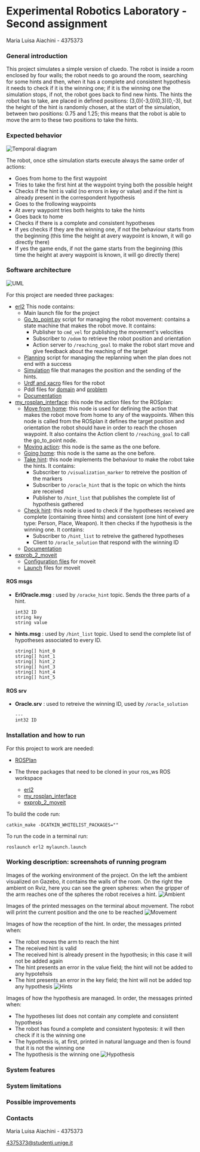 # Experimental Robotics Laboratory - Second assignment
Maria Luisa Aiachini - 4375373

### General introduction
This project simulates a simple version of cluedo. The robot is inside a room enclosed by four walls; the robot needs to go around the room, searching for some hints and then, when it has a complete and consistent hypothesis it needs to check if it is the winning one; if it is the winning one the simulation stops, if not, the robot goes back to find new hints.
The hints the robot has to take, are placed in defined positions: (3,0)(-3,0)(0,3)(0,-3), but the height of the hint is randomly chosen, at the start of the simulation, between two positions: 0.75 and 1.25; this means that the robot is able to move the arm to these two positions to take the hints.

### Expected behavior
![Temporal diagram](images/Temporal_diagram.png)

The robot, once sthe simulation starts execute always the same order of actions:
- Goes from home to the first waypoint
- Tries to take the first hint at the waypoint trying both the possible height
- Checks if the hint is valid (no errors in key or value) and if the hint is already present in the correspondent hypothesis
- Goes to the frollowing waypoints
- At avery waypoint tries both heights to take the hints
- Goes back to home
- Checks if there is a complete and consistent hypotheses
- If yes checks if they are the winning one, if not the behaviour starts from the beginning (this time the height at avery waypoint is known, it will go directly there)
- If yes the game ends, if not the game starts from the beginning (this time the height at avery waypoint is known, it will go directly there)

### Software architecture
![UML](images/UML.png)

For this project are needed three packages:
- [erl2](https://github.com/Marilwoo/exprob_2/tree/master/erl2) This node contains:
	- Main launch file for the project
	- [Go_to_point.py](https://github.com/Marilwoo/exprob_2/blob/master/erl2/scripts/go_to_point_action.py) script for managing the robot movement:
	contains a state machine that makes the robot move. It contains:
		- Publisher to `cmd_vel` for publishing the movement's velocities
		- Subscriber to `/odom` to retrieve the robot position and orientation
		- Action server to `/reaching_goal` to make the robot start move and give feedback about the reaching of the target
	- [Planning](https://github.com/Marilwoo/exprob_2/blob/master/erl2/scripts/planning.py) script for managing the replanning when the plan does not end with a success
	- [Simulation](https://github.com/Marilwoo/exprob_2/blob/master/erl2/src/simulation.cpp) file that manages the position and the sending of the hints.
	- [Urdf and xacro](https://github.com/Marilwoo/exprob_2/tree/master/erl2/urdf) files for the robot
	- Pddl files for [domain](https://github.com/Marilwoo/exprob_2/blob/master/erl2/pddl/domain.pddl) and [problem](https://github.com/Marilwoo/exprob_2/blob/master/erl2/pddl/problem.pddl)
	- [Documentation](https://github.com/Marilwoo/exprob_2/tree/master/erl2/docs/html)
- [my_rosplan_interface](https://github.com/Marilwoo/exprob_2/tree/master/my_rosplan_interface): this node the action files for the ROSplan:
	- [Move from home](https://github.com/Marilwoo/exprob_2/blob/master/my_rosplan_interface/src/movefromhome_action.cpp): this node is used for defining the action that makes the robot move from home to any of the waypoints. When this node is called from the ROSplan it defines the target position and orientation the robot should have in order to reach the chosen waypoint. It also contains the Action client to `/reaching_goal` to call the go_to_point node.
	- [Moving action](https://github.com/Marilwoo/exprob_2/blob/master/my_rosplan_interface/src/moving_action.cpp): this node is the same as the one before.
	- [Going home](https://github.com/Marilwoo/exprob_2/blob/master/my_rosplan_interface/src/goinghome_action.cpp): this node is the same as the one before.
	- [Take hint](https://github.com/Marilwoo/exprob_2/blob/master/my_rosplan_interface/src/takehint_action.cpp): this node implements the behaviour to make the robot take the hints. It contains:
		- Subscriber to `/visualization_marker` to retreive the position of the markers
		- Subscriber to `/oracle_hint` that is the topic on which the hints are received
		- Publisher to `/hint_list` that publishes the complete list of hypothesis gathered
	- [Check hint](https://github.com/Marilwoo/exprob_2/blob/master/my_rosplan_interface/src/checkhint_action.cpp): this node is used to check if the hypotheses received are complete (containing three hints) and consistent (one hint of every type: Person, Place, Weapon). It then checks if the hypothesis is the winning one. It contains:
		- Subscriber to `/hint_list` to retreive the gathered hypotheses
		- Client to `/oracle_solution` that respond with the winning ID
	- [Documentation](https://github.com/Marilwoo/exprob_2/tree/master/my_rosplan_interface/docs/html)
- [exprob_2_moveit](https://github.com/Marilwoo/exprob_2/tree/master/exprob_2_moveit)
	- [Configuration files](https://github.com/Marilwoo/exprob_2/tree/master/exprob_2_moveit/config) for moveit
	- [Launch](https://github.com/Marilwoo/exprob_2/tree/master/exprob_2_moveit/launch) files for moveit
	
#### ROS msgs
- **ErlOracle.msg** : used by `/oracke_hint` topic. Sends the three parts of a hint.
	```
	int32 ID
	string key
	string value
	```
- **hints.msg** : used by `/hint_list` topic. Used to send the complete list of hypotheses associated to every ID.
	```
	string[] hint_0
	string[] hint_1
	string[] hint_2
	string[] hint_3
	string[] hint_4
	string[] hint_5
	```
#### ROS srv
- **Oracle.srv**  : used to retreive the winning ID, used by `/oracle_solution`
	```
	---
	int32 ID
	```

### Installation and how to run
For this project to work are needed:
- [ROSPlan](https://github.com/KCL-Planning/ROSPlan)

- The three packages that need to be cloned in your ros_ws ROS workspace
	- [erl2](https://github.com/Marilwoo/exprob_2/tree/master/erl2)
	- [my_rosplan_interface](https://github.com/Marilwoo/exprob_2/tree/master/my_rosplan_interface)
	- [exprob_2_moveit](https://github.com/Marilwoo/exprob_2/tree/master/exprob_2_moveit)
	
To build the code run:

	catkin_make -DCATKIN_WHITELIST_PACKAGES=""
	
To run the code in a terminal run:
	
	roslaunch erl2 mylaunch.launch
	
	
### Working description: screenshots of running program

Images of the working environment of the project. On the left the ambient visualized on Gazebo, it contains the walls of the room. On the right the ambient on Rviz, here you can see the green spheres: when the gripper of the arm reaches one of the spheres the robot receives a hint.
![Ambient](images/Ambient.jpeg)

Images of the printed messages on the terminal about movement. The robot will print the current position and the one to be reached
![Movement](images/Movement.jpeg)

Images of how the reception of the hint. In order, the messages printed when:
- The robot moves the arm to reach the hint
- The received hint is valid
- The received hint is already present in the hypothesis; in this case it will not be added again
- The hint presents an error in the value field; the hint will not be added to any hypotehsis
- The hint presents an error in the key field; the hint will not be added top any hypothesis
![Hints](images/Hints.jpeg)

Images of how the hypothesis are managed. In order, the messages printed when:
- The hypotheses list does not contain any complete and consistent hypothesis
- The robot has found a complete and consistent hypotesis: it will then check if it is the winning one
- The hypothesis is, at first, printed in natural language and then is found that it is not the winning one
- The hypothesis is the winning one
![Hypothesis](images/Hypothesis.jpeg)

### System features

### System limitations

### Possible improvements

### Contacts
Maria Luisa Aiachini - 4375373

4375373@studenti.unige.it
